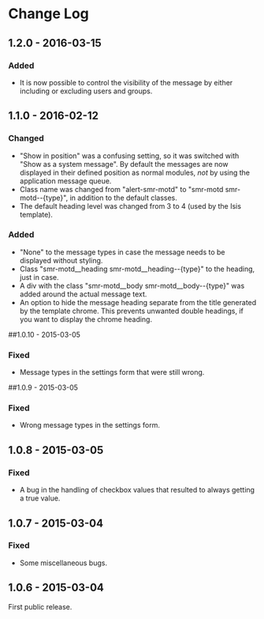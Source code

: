 # Change Log

## 1.2.0 - 2016-03-15

### Added
- It is now possible to control the visibility of the message by either
  including or excluding users and groups.

## 1.1.0 - 2016-02-12

### Changed
- "Show in position" was a confusing setting, so it was switched with "Show as a
  system message". By default the messages are now displayed in their defined
  position as normal modules, *not* by using the application message queue.
- Class name was changed from "alert-smr-motd" to "smr-motd smr-motd--{type}",
  in addition to the default classes.
- The default heading level was changed from 3 to 4 (used by the Isis template).

### Added
- "None" to the message types in case the message needs to be displayed without
  styling.
- Class "smr-motd__heading smr-motd__heading--{type}" to the heading, just in
  case.
- A div with the class "smr-motd__body smr-motd__body--{type}" was added around
  the actual message text.
- An option to hide the message heading separate from the title generated by
  the template chrome. This prevents unwanted double headings, if you want to
  display the chrome heading.

##1.0.10 - 2015-03-05

### Fixed
- Message types in the settings form that were still wrong.

##1.0.9 - 2015-03-05

### Fixed
- Wrong message types in the settings form.

## 1.0.8 - 2015-03-05

### Fixed
- A bug in the handling of checkbox values that resulted to always getting a
  true value.

## 1.0.7 - 2015-03-04

### Fixed
- Some miscellaneous bugs.

## 1.0.6 - 2015-03-04

First public release.
